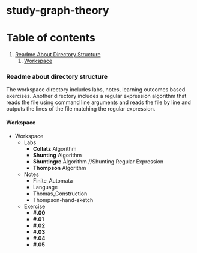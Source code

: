 # study-graph-theory

# Table of contents
1. [Readme About Directory Structure](#dir-structure)
    1. [Workspace](#workspace)
    



### Readme about directory structure <a name="dir-structure"></a>
The workspace directory includes labs, notes, learning outcomes based exercises.
Another directory includes a regular expression algorithm that reads the file using command line arguments and reads the file by line and outputs the lines of the file matching the regular expression.
#### Workspace <a name="workspace"></a>
- Workspace
  * Labs
    * **Collatz**       Algorithm
    * **Shunting**      Algorithm
    * **Shuntingre**    Algorithm   //Shunting Regular Expression
    * **Thompson**      Algorithm
  * Notes
    * Finite_Automata
    * Language
    * Thomas_Construction
    * Thompson-hand-sketch
  * Exercise
    * **#.00**
    * **#.01**
    * **#.02**
    * **#.03**
    * **#.04**
    * **#.05**